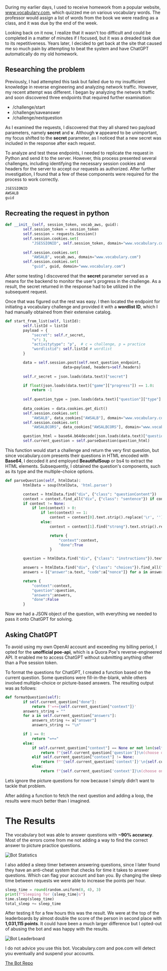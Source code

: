 <!-- How I Used ChatGPT to Hack my Homework and Topple the Leaderboards. -->

During my earlier days, I used to receive homework from a popular website, www.vocabulary.com, which quizzed me on various vocabulary words. The professor would assign a list of words from the book we were reading as a class, and it was due by the end of the week.

Looking back on it now, I realize that it wasn't too difficult and could be completed in a matter of minutes if I focused, but it was a dreaded task due to its repetitiveness. Years later, I decided to get back at the site that caused me so much pain by attempting to beat the system and have ChatGPT automatically do my old homework.

## Researching the problem

Previously, I had attempted this task but failed due to my insufficient knowledge in reverse engineering and analyzing network traffic. However, my recent attempt was different. I began by analyzing the network traffic and soon discovered three endpoints that required further examination:

- /challenge/start
- /challenge/saveanswer
- /challenge/nextquestion

As I examined the requests, I discovered that they all shared two payload parameters, namely **secret** and **v**. Although **v** appeared to be unimportant, my focus shifted to the **secret** parameter, as I noticed that a new secret was included in the response after each request.

To analyze and test these endpoints, I needed to replicate the request in Python and send it to the server. However, this process presented several challenges, including identifying the necessary session cookies and headers for the server to accept our requests as authorized. After further investigation, I found that a few of these components were required for the process to work correctly.

```python
JSESSIONID
AWSALB
guid
```

## Recreating the request in python

```python
def __init__(self, session_token, vocab_aws, guid):
        self.session_token = session_token
        self.session = requests.Session()
        self.session.cookies.set(
            "JSESSIONID", self.session_token, domain="www.vocabulary.com")
        
        self.session.cookies.set(
            "AWSALB", vocab_aws, domain="www.vocabulary.com")
        self.session.cookies.set(
            "guid", guid, domain="www.vocabulary.com")
```
After some testing I discovered that the **secret** parameter served as a means for the backend to monitor the user's progress in the challenge. As a result, the secret returned in the response had to be utilized in the subsequent request.

Once that was figured out the rest was easy. I then located the endpoint for initiating a vocabulary challenge and provided it with a **wordlist ID**, which I had manually obtained from their extensive catalog.

```python
def start_from_list(self, listId):
        self.listId = listId
        payload = {
            "secret": self.r_secret,
            "v": 3,
            "activitytype": "p",  # c = challenge, p = practice
            "wordlistid": self.listId # wordlist
        }

        data = self.session.post(self.next_question_endpoint,
                          data=payload, headers=self.headers)
        
        self.r_secret = json.loads(data.text)["secret"]

        if float(json.loads(data.text)["game"]["progress"]) == 1.0:
            return -1
        
        self.question_type = json.loads(data.text)["question"]["type"]
        
        data_cookies = data.cookies.get_dict()
        self.session.cookies.set(
            "AWSALB", data_cookies["AWSALB"], domain="www.vocabulary.com")
        self.session.cookies.set(
            "AWSALBCORS", data_cookies["AWSALBCORS"], domain="www.vocabulary.com", secure=True)

        question_html = base64.b64decode(json.loads(data.text)["question"]["code"]).decode('utf-8')
        self.current_question = self.parseQuestion(question_html)
```

This function would start a challenge and return the very first question, but since vocabulary.com presents their questions in HTML encoded with **Base64**, I decoded it and employed **BeautifulSoup** or bs4 to extract the HTML elements. Subsequently, I obtained the question's components, such as its type and the multiple-choice options.

```python
def parseQuestion(self, htmlData):
        htmlData = soup(htmlData, 'html.parser')

        context = htmlData.find("div", {"class": "questionContent"})
        context = context.find_all("div", {"class": "sentence"}) if context != None else None
        if context != None:
            if len(context) > 0:
                if len(context) == 1:
                    context = context[0].text.strip().replace('\r', '').replace('\n', '').replace('\t', ' ')
                else:
                    context = context[1].find("strong").text.strip().replace('\r', '').replace('\n', '').replace('\t', ' ')

                    return {
                        "context":context,
                        "done":True
                    }

        question = htmlData.find("div", {"class": "instructions"}).text.strip().replace('\r', '').replace('\n', '').replace('\t', ' ')

        answers = htmlData.find("div", {"class": "choices"}).find_all("a")
        answers = [{"answer":a.text, "code":a["nonce"]} for a in answers]

        return {
            "context":context,
            "question":question,
            "answers":answers,
            "done":False
        }
```

Now we had a JSON object of the question, with everything we needed to pass it onto ChatGPT for solving.

## Asking ChatGPT

To avoid using my own OpenAI account and exceeding my billing period, I opted for the **unofficial poe-api**, which is a Quora Poe's reverse-engineered API. It enabled me to access ChatGPT without submitting anything other than a Poe session token.

To format the questions for ChatGPT, I created a function based on the current question. Some questions were fill-in-the-blank, while others involved multiple-choice or picture-based answers. The resulting output was as follows:

```python
def formatQuestion(self):
        if self.current_question["done"]:
            return f'=+={self.current_question["context"]}'
        answers_string = ""
        for a in self.current_question["answers"]:
            answers_string += a["answer"]
            answers_string += "\n"

        if 1 == 0:
            return "=+="
        else:
            if self.current_question["context"] == None or not len(self.current_question["context"]) > 0:
                return f"{self.current_question['question']}\n(choose one of the following, only return the choice)\n{answers_string}"
            elif self.current_question["context"] != None:
                return f"'{self.current_question['context']}'\n{self.current_question['question']}\n(choose one of the following, only return the choice)\n{answers_string}"
            else:
                return f"{self.current_question['context']}\n(choose one of the following, only return the choice)\n{answers_string}"
```

 Lets ignore the picture questions for now because I simply didn’t want to tackle that problem. 

After adding a function to fetch the next question and adding a loop, the results were much better than I imagined.

# The Results

The vocabulary bot was able to answer questions with **~90% accuracy**. Most of the errors come from me not adding a way to find the correct answer to picture practice questions.

![Bot Statistics](https://raw.githubusercontent.com/rodatboat/autoVocab-bot/master/resources/ratio.png)

I also added a sleep timer between answering questions, since I later found they have an anti-cheat system that checks for time it takes to answer questions. Which can flag your account and ban you. By changing the sleep time between requests we were able to increase the points per hour.

```python
sleep_time = round(random.uniform(0, 4), 3)
print(f"Sleeping for {sleep_time}s")
time.sleep(sleep_time)
total_sleep += sleep_time
```

After testing it for a few hours this was the result. We were at the top of the leaderboards by almost double the score of the person in second place with **1,031,115 points**. It could have been a much larger difference but I opted-out of abusing the bot and was happy with the results.

![Bot Leaderboard](https://raw.githubusercontent.com/rodatboat/autoVocab-bot/master/resources/leaderboards.png)

I do not advice you use this bot. Vocabulary.com and poe.com will detect you eventually and suspend your accounts.

[The Bot Repo](https://github.com/rodatboat/autoVocab-bot)